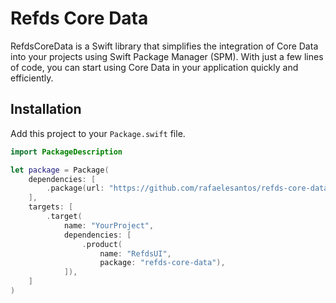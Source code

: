 # Refds Core Data

RefdsCoreData is a Swift library that simplifies the integration of Core Data into your projects using Swift Package Manager (SPM). With just a few lines of code, you can start using Core Data in your application quickly and efficiently.

## Installation

Add this project to your `Package.swift` file.

```swift
import PackageDescription

let package = Package(
    dependencies: [
        .package(url: "https://github.com/rafaelesantos/refds-core-data.git", branch: "main")
    ],
    targets: [
        .target(
            name: "YourProject",
            dependencies: [
                .product(
                    name: "RefdsUI",
                    package: "refds-core-data"),
            ]),
    ]
)
```
